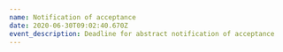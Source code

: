 ```yaml
---
name: Notification of acceptance
date: 2020-06-30T09:02:40.670Z
event_description: Deadline for abstract notification of acceptance
---
```


